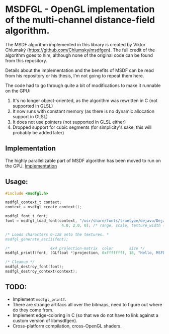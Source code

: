 # MSDFGL - OpenGL implementation of the multi-channel distance-field algorithm.

The MSDF algorithm implemented in this library is created by Viktor Chlumský (https://github.com/Chlumsky/msdfgen). The full credit of the algorithm goes to him, although none of the original code can be found from this repository.

Details about the implementation and the benefits of MSDF can be read from his repository or his thesis, I'm not going to repeat them here.

The code had to go through quite a bit of modifications to make it runnable on the GPU:
1. It's no longer object-oriented, as the algorithm was rewritten in C (not supported in GLSL)
2. It now runs with constant memory (as there is no dynamic allocation support in GLSL)
3. It does not use pointers (not supported in GLSL either)
4. Dropped support for cubic segments (for simplicity's sake, this will probably be added later)

## Implementation
The highly parallelizable part of MSDF algorithm has been moved to run on the GPU.
[Implementation](img/diagram.png)

## Usage:
```C
#include <msdfgl.h>

msdfgl_context_t context;
context = msdfgl_create_context();

msdfgl_font_t font;
font = msdfgl_load_font(context, "/usr/share/fonts/truetype/dejavu/DejaVuSansMono.ttf",
                         4.0, 2.0, 0); /* range, scale, texture_width (defaults to max available) */

/* Loads characters 0-128 onto the textures. *
msdfgl_generate_ascii(font);

/*                  4x4 projection-matrix  color       size */
msdfgl_printf(font, (GLfloat *)projection, 0xffffffff, 18, "Hello, MSFDGL!");

/* Cleanup */
msdfgl_destroy_font(font);
msdfgl_destroy_context(context);
```

## TODO:
- Implement `msdfgl_printf`.
- There are strange artifacs all over the bitmaps, need to figure out where do they come from.
- Implement edge-coloring in C (so that we do not have to link against a custom version of libmsdfgen).
- Cross-platform compilation, cross-OpenGL shaders.
